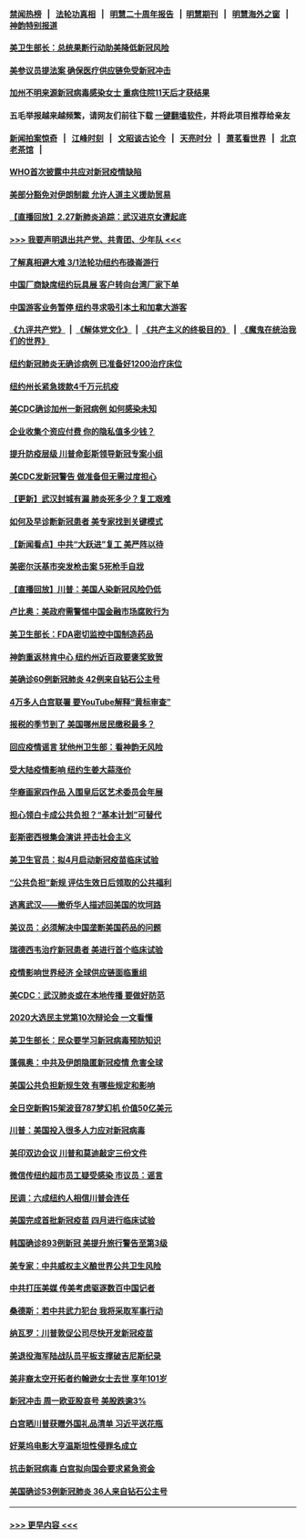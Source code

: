 #### [禁闻热榜](热点新闻.md?=0)  &nbsp;&nbsp;|&nbsp;&nbsp; [法轮功真相](https://github.com/gfw-breaker/truth/blob/master/README.md?=0) &nbsp;&nbsp;|&nbsp;&nbsp; [明慧二十周年报告](https://github.com/gfw-breaker/mh-reports/blob/master/README.md?=0) &nbsp;&nbsp;|&nbsp;&nbsp;[明慧期刊](https://github.com/gfw-breaker/mh-qikan) &nbsp;&nbsp;|&nbsp;&nbsp; [明慧海外之窗](https://github.com/gfw-breaker/mh-news/blob/master/README.md?=0) &nbsp;&nbsp;|&nbsp;&nbsp; [神韵特别报道](https://github.com/gfw-breaker/mh-news/blob/master/shenyun.md?=0)
#### [美卫生部长：总统果断行动助美降低新冠风险](../pages/nsc412/n11900906.md?t=02280602) 
#### [美参议员提法案 确保医疗供应链免受新冠冲击](../pages/nsc412/n11901144.md?t=02280602) 
#### [加州不明来源新冠病毒感染女士 重病住院11天后才获结果](../pages/nsc412/n11901246.md?t=02280602) 
#### 五毛举报越来越频繁，请网友们前往下载 [一键翻墙软件](https://github.com/gfw-breaker/ssr-accounts)，并将此项目推荐给亲友
#### [新闻拍案惊奇](https://github.com/gfw-breaker/banned-news/blob/master/pages/link4.md) &nbsp;&nbsp;|&nbsp;&nbsp; [江峰时刻](https://github.com/gfw-breaker/banned-news/blob/master/pages/link4.md) &nbsp;&nbsp;|&nbsp;&nbsp; [文昭谈古论今](https://github.com/gfw-breaker/banned-news/blob/master/pages/link4.md) &nbsp;&nbsp;|&nbsp;&nbsp; [天亮时分](https://github.com/gfw-breaker/banned-news/blob/master/pages/link4.md) &nbsp;&nbsp;|&nbsp;&nbsp; [萧茗看世界](https://github.com/gfw-breaker/banned-news/blob/master/pages/link4.md) &nbsp;&nbsp;|&nbsp;&nbsp; [北京老茶馆](https://github.com/gfw-breaker/banned-news/blob/master/pages/link4.md) &nbsp;&nbsp;|&nbsp;&nbsp; 
#### [WHO首次披露中共应对新冠疫情缺陷](../pages/nsc412/n11900978.md?t=02280602) 
#### [美部分豁免对伊朗制裁 允许人道主义援助贸易](../pages/nsc412/n11900859.md?t=02280602) 
#### [【直播回放】2.27新肺炎追踪：武汉进京女遭起底](../pages/nsc412/n11900415.md?t=02280602) 
#### [>>> 我要声明退出共产党、共青团、少年队 <<<](https://github.com/begood0513/goodnews/blob/master/quit/letter.md) 
#### [了解真相避大难  3/1法轮功纽约布碌崙游行](../pages/nsc412/n11899501.md?t=02280602) 
#### [中国厂商缺席纽约玩具展  客户转向台湾厂家下单](../pages/nsc412/n11899505.md?t=02280602) 
#### [中国游客业务暂停  纽约寻求吸引本土和加拿大游客](../pages/nsc412/n11899492.md?t=02280602) 
#### [《九评共产党》](https://github.com/begood0513/9ping.md/blob/master/README.md) &nbsp;|&nbsp; [《解体党文化》](../../../../jtdwh.md/blob/master/README.md)  &nbsp;|&nbsp; [《共产主义的终极目的》](../../../../gczydzjmd.md/blob/master/README.md) &nbsp;|&nbsp; [《魔鬼在统治我们的世界》](../../../../mgztzwmdsj.md/blob/master/README.md) 
#### [纽约新冠肺炎无确诊病例  已准备好1200治疗床位](../pages/nsc412/n11899474.md?t=02280602) 
#### [纽约州长紧急拨款4千万元抗疫](../pages/nsc412/n11899477.md?t=02280602) 
#### [美CDC确诊加州一新冠病例 如何感染未知](../pages/nsc412/n11899165.md?t=02280602) 
#### [企业收集个资应付费 你的隐私值多少钱？](../pages/nsc412/n11898097.md?t=02280602) 
#### [提升防疫层级 川普命彭斯领导新冠专案小组](../pages/nsc412/n11898934.md?t=02280602) 
#### [美CDC发新冠警告 做准备但无需过度担心](../pages/nsc412/n11898923.md?t=02280602) 
#### [【更新】武汉封城有漏 肺炎死多少？复工艰难](../pages/nsc412/n11890652.md?t=02280602) 
#### [如何及早诊断新冠患者 美专家找到关键模式](../pages/nsc412/n11898626.md?t=02280602) 
#### [【新闻看点】中共“大跃进”复工 美严阵以待](../pages/nsc412/n11898221.md?t=02280602) 
#### [美密尔沃基市突发枪击案 5死枪手自戕](../pages/nsc412/n11898687.md?t=02280602) 
#### [【直播回放】川普：美国人染新冠风险仍低](../pages/nsc412/n11898088.md?t=02280602) 
#### [卢比奥：美政府需警惕中国金融市场腐败行为](../pages/nsc412/n11898327.md?t=02280602) 
#### [美卫生部长：FDA密切监控中国制造药品](../pages/nsc412/n11898231.md?t=02280602) 
#### [神韵重返林肯中心 纽约州近百政要褒奖致贺](../pages/nsc412/n11893366.md?t=02280602) 
#### [美确诊60例新冠肺炎 42例来自钻石公主号](../pages/nsc412/n11898098.md?t=02280602) 
#### [4万多人白宫联署 要YouTube解释“黄标审查”](../pages/nsc412/n11897803.md?t=02280602) 
#### [报税的季节到了 美国哪州居民缴税最多？](../pages/nsc412/n11897626.md?t=02280602) 
#### [回应疫情谣言 犹他州卫生部：看神韵无风险](../pages/nsc412/n11896078.md?t=02280602) 
#### [受大陆疫情影响  纽约生姜大蒜涨价](../pages/nsc412/n11896485.md?t=02280602) 
#### [华裔画家四作品  入围皇后区艺术委员会年展](../pages/nsc412/n11896497.md?t=02280602) 
#### [担心领白卡成公共负担？“基本计划”可替代](../pages/nsc412/n11896478.md?t=02280602) 
#### [彭斯密西根集会演讲 抨击社会主义](../pages/nsc412/n11896543.md?t=02280602) 
#### [美卫生官员：拟4月启动新冠疫苗临床试验](../pages/nsc412/n11896357.md?t=02280602) 
#### [“公共负担”新规  评估生效日后领取的公共福利](../pages/nsc412/n11893847.md?t=02280602) 
#### [逃离武汉——撤侨华人描述回美国的坎坷路](../pages/nsc412/n11895897.md?t=02280602) 
#### [美议员：必须解决中国垄断美国药品的问题](../pages/nsc412/n11895991.md?t=02280602) 
#### [瑞德西韦治疗新冠患者 美进行首个临床试验](../pages/nsc412/n11895845.md?t=02280602) 
#### [疫情影响世界经济 全球供应链面临重组](../pages/nsc412/n11895634.md?t=02280602) 
#### [美CDC：武汉肺炎或在本地传播 要做好防范](../pages/nsc412/n11895597.md?t=02280602) 
#### [2020大选民主党第10次辩论会 一文看懂](../pages/nsc412/n11895486.md?t=02280602) 
#### [美卫生部长：民众要学习新冠病毒预防知识](../pages/nsc412/n11895308.md?t=02280602) 
#### [蓬佩奥：中共及伊朗隐匿新冠疫情 危害全球](../pages/nsc412/n11895492.md?t=02280602) 
#### [美国公共负担新规生效 有哪些规定和影响](../pages/nsc412/n11893866.md?t=02280602) 
#### [全日空新购15架波音787梦幻机 价值50亿美元](../pages/nsc412/n11895154.md?t=02280602) 
#### [川普：美国投入很多人力应对新冠病毒](../pages/nsc412/n11894977.md?t=02280602) 
#### [美印双边会议 川普和莫迪敲定三份文件](../pages/nsc412/n11894247.md?t=02280602) 
#### [微信传纽约超市员工疑受感染  市议员：谣言](../pages/nsc412/n11893861.md?t=02280602) 
#### [民调：六成纽约人相信川普会连任](../pages/nsc412/n11893884.md?t=02280602) 
#### [美国完成首批新冠疫苗 四月进行临床试验](../pages/nsc412/n11893526.md?t=02280602) 
#### [韩国确诊893例新冠 美提升旅行警告至第3级](../pages/nsc412/n11893662.md?t=02280602) 
#### [美专家：中共威权主义酿世界公共卫生风险](../pages/nsc412/n11893474.md?t=02280602) 
#### [中共打压美媒 传美考虑驱逐数百中国记者](../pages/nsc412/n11893178.md?t=02280602) 
#### [桑德斯：若中共武力犯台 我将采取军事行动](../pages/nsc412/n11893282.md?t=02280602) 
#### [纳瓦罗：川普敦促公司尽快开发新冠疫苗](../pages/nsc412/n11893211.md?t=02280602) 
#### [美退役海军陆战队员平板支撑破吉尼斯纪录](../pages/nsc412/n11893022.md?t=02280602) 
#### [美非裔太空开拓者约翰逊女士去世 享年101岁](../pages/nsc412/n11892917.md?t=02280602) 
#### [新冠冲击 周一欧亚股哀号 美股跌逾3%](../pages/nsc412/n11892648.md?t=02280602) 
#### [白宫晒川普获赠外国礼品清单 习近平送花瓶](../pages/nsc412/n11892985.md?t=02280602) 
#### [好莱坞电影大亨温斯坦性侵罪名成立](../pages/nsc412/n11892907.md?t=02280602) 
#### [抗击新冠病毒 白宫拟向国会要求紧急资金](../pages/nsc412/n11892943.md?t=02280602) 
#### [美国确诊53例新冠肺炎 36人来自钻石公主号](../pages/nsc412/n11892877.md?t=02280602) 

----
#### [ >>> 更早内容 <<< ](../indexes/nsc412-earlier.md)
